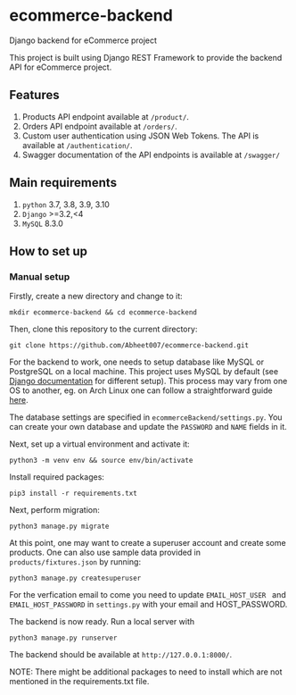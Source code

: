 # ecommerce-backend
Django backend for eCommerce project

This project is built using Django REST Framework to provide the backend API for eCommerce project.  

Features
--------
1. Products API endpoint available at `/product/`.
2. Orders API endpoint available at `/orders/`.
3. Custom user authentication using JSON Web Tokens. The API is available at `/authentication/`.
4. Swagger documentation of the API endpoints is available at `/swagger/`

Main requirements
------------

1. `python` 3.7, 3.8, 3.9, 3.10
2. `Django` >=3.2,<4
3. `MySQL` 8.3.0


## How to set up





### Manual setup

Firstly, create a new directory and change to it:

`mkdir ecommerce-backend && cd ecommerce-backend`

Then, clone this repository to the current directory:

`git clone https://github.com/Abheet007/ecommerce-backend.git`

For the backend to work, one needs to setup database like MySQL or PostgreSQL on a local machine. This project uses MySQL by default (see [Django documentation](https://docs.djangoproject.com/en/3.2/ref/settings/#databases) for different setup). This process may vary from one OS to another, eg. on Arch Linux one can follow a straightforward guide [here](https://wiki.archlinux.org/index.php/PostgreSQL).

The database settings are specified in `ecommerceBackend/settings.py`. You can create your own database and update the `PASSWORD` and `NAME` fields in it.

Next, set up a virtual environment and activate it:

`python3 -m venv env && source env/bin/activate`

Install required packages:

`pip3 install -r requirements.txt`

Next, perform migration:

`python3 manage.py migrate`

At this point, one may want to create a superuser account and create some products. One can also use sample data provided in `products/fixtures.json` by running:

`python3 manage.py createsuperuser`

For the verfication email to come you need to update `EMAIL_HOST_USER ` and 
`EMAIL_HOST_PASSWORD` in `settings.py` with your email and HOST_PASSWORD.

The backend is now ready. Run a local server with

`python3 manage.py runserver`

The backend should be available at `http://127.0.0.1:8000/`.

NOTE: There might be additional packages to need to install which are not mentioned in the requirements.txt file.
